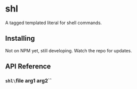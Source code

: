 # shl

A tagged templated literal for shell commands. 

## Installing

Not on NPM yet, still developing. Watch the repo for updates.

## API Reference

### `shl\`file arg1 arg2\``
